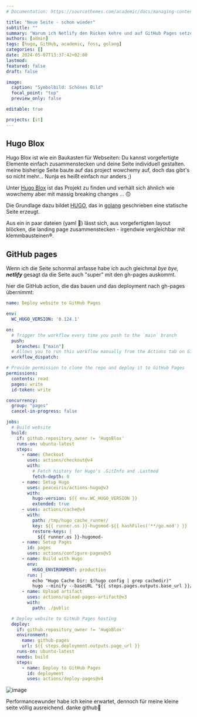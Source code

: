 ```yaml
---
# Documentation: https://sourcethemes.com/academic/docs/managing-content/

title: "Neue Seite - schon wieder"
subtitle: ""
summary: "Warum ich Netlify den Rücken kehre und auf GitHub Pages setze (mit Hugo Blox)"
authors: [admin]
tags: [hugo, GitHub, academic, foss, golang]
categories: []
date: 2024-05-07T13:37:42+02:00
lastmod: 
featured: false
draft: false

image:
  caption: "Symbolbild: Schönes Bild"
  focal_point: "top"
  preview_only: false

editable: true

projects: [it]
---
```

## Hugo Blox
Hugo Blox ist wie ein Baukasten für Webseiten: Du kannst vorgefertigte Elemente einfach zusammenstecken und deine Seite individuell gestalten. meine bisherige Seite baute auf das project wowchemy auf, doch das gibt's so nicht mehr... Nunja es heißt einfach nur anders ;)

Unter [Hugo Blox](https://hugoblox.com/) ist das Projekt zu finden und verhält sich ähnlich wie wowchemy aber mit massig breaking changes ... 🙃 

Die Grundlage dazu bildet [HUGO](https://gohugo.io/), das in [golang](https://go.dev/) geschrieben eine statische Seite erzeugt.

Aus ein in paar dateien (yaml 🥲) lässt sich, aus vorgefertigten layout blöcken, die landing page zusammenstecken - irgendwie vergleichbar mit klemmbausteinen®️.

## GitHub pages
Wenn ich die Seite schonmal anfasse habe ich auch gleichmal *bye bye, **netlify*** gesagt da die Seite auch "super" mit den gh-pages auskommt.

hier die GitHub action, die das bauen und das deployment nach gh-pages übernimmt:

```yaml
name: Deploy website to GitHub Pages

env:
  WC_HUGO_VERSION: '0.124.1'

on:
  # Trigger the workflow every time you push to the `main` branch
  push:
    branches: ["main"]
  # Allows you to run this workflow manually from the Actions tab on GitHub.
  workflow_dispatch:

# Provide permission to clone the repo and deploy it to GitHub Pages
permissions:
  contents: read
  pages: write
  id-token: write

concurrency:
  group: "pages"
  cancel-in-progress: false

jobs:
  # Build website
  build:
    if: github.repository_owner != 'HugoBlox'
    runs-on: ubuntu-latest
    steps:
      - name: Checkout
        uses: actions/checkout@v4
        with:
          # Fetch history for Hugo's .GitInfo and .Lastmod
          fetch-depth: 0
      - name: Setup Hugo
        uses: peaceiris/actions-hugo@v3
        with:
          hugo-version: ${{ env.WC_HUGO_VERSION }}
          extended: true
      - uses: actions/cache@v4
        with:
          path: /tmp/hugo_cache_runner/
          key: ${{ runner.os }}-hugomod-${{ hashFiles('**/go.mod') }}
          restore-keys: |
            ${{ runner.os }}-hugomod-
      - name: Setup Pages
        id: pages
        uses: actions/configure-pages@v5
      - name: Build with Hugo
        env:
          HUGO_ENVIRONMENT: production
        run: |
          echo "Hugo Cache Dir: $(hugo config | grep cachedir)"
          hugo --minify --baseURL "${{ steps.pages.outputs.base_url }}/"
      - name: Upload artifact
        uses: actions/upload-pages-artifact@v3
        with:
          path: ./public

  # Deploy website to GitHub Pages hosting
  deploy:
    if: github.repository_owner != 'HugoBlox'
    environment:
      name: github-pages
      url: ${{ steps.deployment.outputs.page_url }}
    runs-on: ubuntu-latest
    needs: build
    steps:
      - name: Deploy to GitHub Pages
        id: deployment
        uses: actions/deploy-pages@v4
```

![image](https://github.com/axza/axell_de-hugoblox/assets/10170631/551b27a8-a21c-497a-a8ba-faffba89b022)

Performancewunder habe ich keine erwartet, dennoch für meine kleine seite völlig ausreichend. danke github🤗
